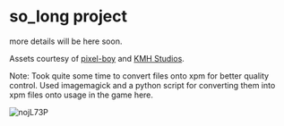 # so_long project

more details will be here soon.

Assets courtesy of [pixel-boy](https://pixel-boy.itch.io/ninja-adventure-asset-pack) and [KMH Studios](https://kevins-moms-house.itch.io/fantasy).

Note: Took quite some time to convert files onto xpm for better quality control.
Used imagemagick and a python script for converting them into xpm files onto usage in the game here.

![nojL73P](https://github.com/user-attachments/assets/1b48d25c-d346-42f1-9a61-785c15f24153)
